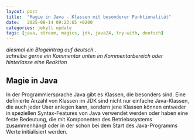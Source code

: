 ```yaml
---
layout: post
title:  "Magie in Java - Klassen mit besonderer Funktionalität"
date:   2025-08-14 09:23:65 +0200
categories: jekyll update
tags: [java, stream, magics, jdk, java24, try-with, deutsch]
---
```

_diesmal ein Blogeintrag auf deutsch.._  
_schreibe gerne ein Kommentar unten im Kommentarbereich oder hinterlasse eine Reaktion_
## Magie in Java

In der Programmiersprache Java gibt es Klassen, die besonders sind. Eine definierte Anzahl von Klassen im JDK sind nicht nur einfache Java-Klassen, die auch jeder User anlegen kann, sondern jene Klassen können entweder in speziellen Syntax-Features von Java verwendet werden oder haben eine feste Bedeutung, die mit Komponenten des Betriebssystems zusammenhängt oder in der schon bei dem Start des Java-Programms Werte initialisiert werden. 


<!-- 
- try-with, autoclose implementierung
- iterable implementieren -> nutzung in for-each schleife
- Exception (checked/unchecked exceptions)
- Object-Klasse
- Literale (String (non-primitive Literal), byte, long, double, float, short, autoboxing)
- main methode (aber logisch..)

- thread klasse
- System klasse

-->